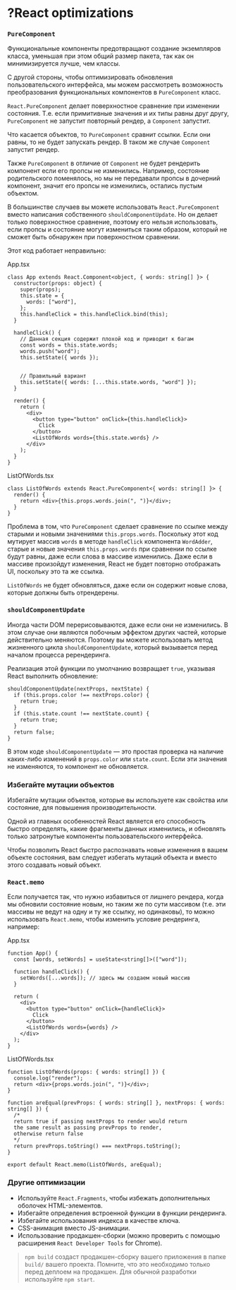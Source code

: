 # ?React optimizations

### `PureComponent`

Функциональные компоненты предотвращают создание экземпляров класса, уменьшая при этом общий размер пакета, так как он минимизируется лучше, чем классы.

С другой стороны, чтобы оптимизировать обновления пользовательского интерфейса, мы можем рассмотреть возможность преобразования функциональных компонентов в `PureComponent` класс. 

`React.PureComponent` делает поверхностное сравнение при изменении состояния. Т.е. если примитивные значения и их типы равны друг другу, `PureComponent` не запустит повторный рендер, а `Component` запустит.

Что касается объектов, то `PureComponent` сравнит ссылки. Если они равны, то не будет запускать рендер. В таком же случае `Component` запустит рендер.

Также `PureComponent` в отличие от `Component` не будет рендерить компонент если его пропсы не изменились. Например, состояние родительского поменялось, но мы не передавали пропсы в дочерний компонент, значит его пропсы не изменились, остались пустым объектом.

В большинстве случаев вы можете использовать `React.PureComponent` вместо написания собственного `shouldComponentUpdate`. Но он делает только поверхностное сравнение, поэтому его нельзя использовать, если пропсы и состояние могут измениться таким образом, который не сможет быть обнаружен при поверхностном сравнении.

Этот код работает неправильно:

App.tsx
~~~
class App extends React.Component<object, { words: string[] }> {
  constructor(props: object) {
    super(props);
    this.state = {
      words: ["word"],
    };
    this.handleClick = this.handleClick.bind(this);
  }

  handleClick() {
    // Данная секция содержит плохой код и приводит к багам
    const words = this.state.words;
    words.push("word");
    this.setState({ words });


    // Правильный вариант
    this.setState({ words: [...this.state.words, "word"] });
  }

  render() {
    return (
      <div>
        <button type="button" onClick={this.handleClick}>
          Click
        </button>
        <ListOfWords words={this.state.words} />
      </div>
    );
  }
}
~~~

ListOfWords.tsx
~~~
class ListOfWords extends React.PureComponent<{ words: string[] }> {
  render() {
    return <div>{this.props.words.join(", ")}</div>;
  }
}
~~~

Проблема в том, что `PureComponent` сделает сравнение по ссылке между старыми и новыми значениями `this.props.words`. Поскольку этот код мутирует массив `words` в методе `handleClick` компонента `WordAdder`, старые и новые значения `this.props.words` при сравнении по ссылке будут равны, даже если слова в массиве изменились. Даже если в массиве произойдут изменения, React не будет повторно отображать UI, поскольку это та же ссылка.

`ListOfWords` не будет обновляться, даже если он содержит новые слова, которые должны быть отрендерены.

### `shouldComponentUpdate`

Иногда части DOM перерисовываются, даже если они не изменились. В этом случае они являются побочным эффектом других частей, которые действительно меняются. Поэтому вы можете использовать метод жизненного цикла `shouldComponentUpdate`, который вызывается перед началом процесса ререндеринга.

Реализация этой функции по умолчанию возвращает `true`, указывая React выполнить обновление:

~~~
shouldComponentUpdate(nextProps, nextState) {
  if (this.props.color !== nextProps.color) {
    return true;
  }
  if (this.state.count !== nextState.count) {
    return true;
  }
  return false;
}
~~~

В этом коде `shouldComponentUpdate` — это простая проверка на наличие каких-либо изменений в `props.color` или `state.count`. Если эти значения не изменяются, то компонент не обновляется.

### Избегайте мутации объектов

Избегайте мутации объектов, которые вы используете как свойства или состояние, для повышения производительности.

Одной из главных особенностей React является его способность быстро определять, какие фрагменты данных изменились, и обновлять только затронутые компоненты пользовательского интерфейса.

Чтобы позволить React быстро распознавать новые изменения в вашем объекте состояния, вам следует избегать мутаций объекта и вместо этого создавать новый объект.

### `React.memo`

Если получается так, что нужно избавиться от лишнего рендера, когда мы обновили состояние новым, но таким же по сути массивом (т.е. эти массивы не ведут на одну и ту же ссылку, но одинаковы), то можно использовать `React.memo`, чтобы изменить условие рендеринга, например:

App.tsx
~~~
function App() {
  const [words, setWords] = useState<string[]>(["word"]);

  function handleClick() {
    setWords([...words]); // здесь мы создаем новый массив
  }

  return (
    <div>
      <button type="button" onClick={handleClick}>
        Click
      </button>
      <ListOfWords words={words} />
    </div>
  );
}
~~~

ListOfWords.tsx
~~~
function ListOfWords(props: { words: string[] }) {
  console.log("render");
  return <div>{props.words.join(", ")}</div>;
}

function areEqual(prevProps: { words: string[] }, nextProps: { words: string[] }) {
  /*
  return true if passing nextProps to render would return
  the same result as passing prevProps to render,
  otherwise return false
  */
  return prevProps.toString() === nextProps.toString();
}

export default React.memo(ListOfWords, areEqual);
~~~

### Другие оптимизации

* Используйте `React.Fragments`, чтобы избежать дополнительных оболочек HTML-элементов.
* Избегайте определения встроенной функции в функции рендеринга.
* Избегайте использования индекса в качестве ключа.
* CSS-анимация вместо JS-анимации.
* Использование продакшен-сборки (можно проверить с помощью расширения `React Developer Tools` for Chrome).

> `npm build` создаст продакшен-сборку вашего приложения в папке `build/` вашего проекта. Помните, что это необходимо только перед деплоем на продакшен. Для обычной разработки используйте `npm start`.
